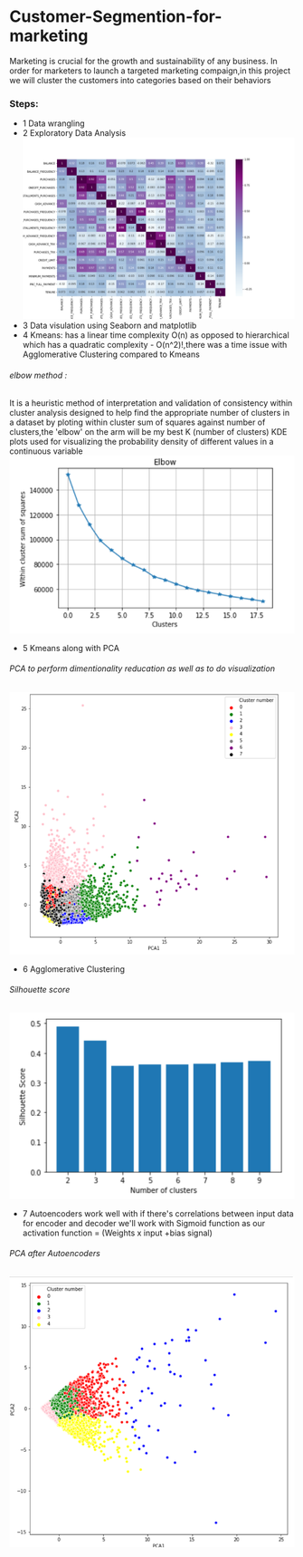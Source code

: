 # Customer-Segmention-for-marketing
Marketing is crucial for the growth and sustainability of any business.
In order for marketers to launch a targeted marketing compaign,in this project we will cluster the customers into categories based on their behaviors
### Steps:
- 1 Data wrangling
- 2 Exploratory Data Analysis
![](Image/corr.png)
- 3 Data visulation using Seaborn and matplotlib
- 4 Kmeans: has a linear time complexity O(n) as opposed to hierarchical which has a quadratic complexity - O(n^2)!,there was a time issue with Agglomerative Clustering compared to Kmeans
###### elbow method :
It is a heuristic method of interpretation and validation of consistency within cluster analysis designed to help find the appropriate number of clusters in a dataset by ploting within cluster sum of squares against number of clusters,the 'elbow' on the arm will be my best K (number of clusters)
KDE plots used for visualizing the probability density of different values in a continuous variable
![](Image/elbow.png)
- 5 Kmeans along with PCA 
###### PCA to perform dimentionality reducation as well as to do visualization
![](Image/pca.png)
- 6 Agglomerative Clustering
###### Silhouette score
![](Image/silhouette.png)
- 7 Autoencoders
work well with if there's correlations between input data 
for encoder and decoder we'll work with Sigmoid function as our activation function = (Weights x input +bias signal)
###### PCA after Autoencoders
![](Image/pca_autoen.png)

